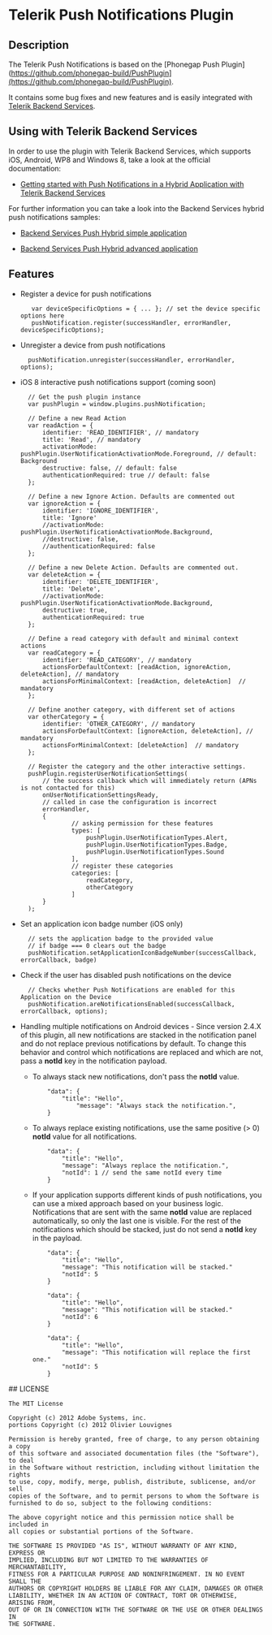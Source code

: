 # Telerik Push Notifications Plugin

## Description

The Telerik Push Notifications is based on the [Phonegap Push Plugin](https://github.com/phonegap-build/PushPlugin](https://github.com/phonegap-build/PushPlugin).

It contains some bug fixes and new features and is easily integrated with [Telerik Backend Services](http://www.telerik.com/backend-services).

## Using with Telerik Backend Services

In order to use the plugin with Telerik Backend Services, which supports iOS, Android, WP8 and Windows 8, take a look at the official documentation:

- [Getting started with Push Notifications in a Hybrid Application with Telerik Backend Services](http://docs.telerik.com/platform/backend-services/getting-started/push-notifications/integrating-push-hybrid)

For further information you can take a look into the Backend Services hybrid push notifications samples:

- [Backend Services Push Hybrid simple application](https://github.com/telerik/backend-services-push-hybrid)

- [Backend Services Push Hybrid advanced application](https://github.com/telerik/backend-services-push-hybrid-advanced)

## Features

- Register a device for push notifications

         var deviceSpecificOptions = { ... }; // set the device specific options here
		 pushNotification.register(successHandler, errorHandler, deviceSpecificOptions);

- Unregister a device from push notifications

		pushNotification.unregister(successHandler, errorHandler, options);

		
- iOS 8 interactive push notifications support (coming soon)
  
        // Get the push plugin instance
		var pushPlugin = window.plugins.pushNotification;

        // Define a new Read Action
      	var readAction = {
        	identifier: 'READ_IDENTIFIER', // mandatory
        	title: 'Read', // mandatory
        	activationMode: pushPlugin.UserNotificationActivationMode.Foreground, // default: Background
        	destructive: false, // default: false
        	authenticationRequired: true // default: false
      	};

      	// Define a new Ignore Action. Defaults are commented out
      	var ignoreAction = {
	        identifier: 'IGNORE_IDENTIFIER',
        	title: 'Ignore'
        	//activationMode: pushPlugin.UserNotificationActivationMode.Background,
        	//destructive: false,
        	//authenticationRequired: false
      	};

      	// Define a new Delete Action. Defaults are commented out.
      	var deleteAction = {
	        identifier: 'DELETE_IDENTIFIER',
        	title: 'Delete',
        	//activationMode: pushPlugin.UserNotificationActivationMode.Background,
        	destructive: true,
        	authenticationRequired: true
      	};

        // Define a read category with default and minimal context actions
      	var readCategory = {
        	identifier: 'READ_CATEGORY', // mandatory
        	actionsForDefaultContext: [readAction, ignoreAction, deleteAction], // mandatory
        	actionsForMinimalContext: [readAction, deleteAction]  // mandatory
      	};
 
        // Define another category, with different set of actions
      	var otherCategory = {
	        identifier: 'OTHER_CATEGORY', // mandatory
        	actionsForDefaultContext: [ignoreAction, deleteAction], // mandatory
        	actionsForMinimalContext: [deleteAction]  // mandatory
      	};
 
        // Register the category and the other interactive settings.
      	pushPlugin.registerUserNotificationSettings(
          	// the success callback which will immediately return (APNs is not contacted for this)
          	onUserNotificationSettingsReady,
          	// called in case the configuration is incorrect
          	errorHandler,
          	{
            		// asking permission for these features
            		types: [
              			pushPlugin.UserNotificationTypes.Alert,
        	      		pushPlugin.UserNotificationTypes.Badge,
	              		pushPlugin.UserNotificationTypes.Sound
            		],
            		// register these categories
            		categories: [
              			readCategory,
              			otherCategory
            		]
          	}
      	);
            

- Set an application icon badge number (iOS only)

		// sets the application badge to the provided value 
		// if badge === 0 clears out the badge 
		pushNotification.setApplicationIconBadgeNumber(successCallback, errorCallback, badge)
 

- Check if the user has disabled push notifications on the device

		// Checks whether Push Notifications are enabled for this Application on the Device 
		pushNotification.areNotificationsEnabled(successCallback, errorCallback, options);

- Handling multiple notifications on Android devices - Since version 2.4.X of this plugin, all new notifications are stacked in the notification panel and do not replace previous notifications by default. To change this behavior and control which notifications are replaced and which are not, pass a **notId** key in the notification payload.

  - To always stack new notifications, don't pass the **notId** value.

			"data": {
        		"title": "Hello",
	                "message": "Always stack the notification.", 
	    	}

  - To always replace existing notifications, use the same positive (> 0) **notId** value for all notifications.

			"data": {
	        	"title": "Hello",
    	        "message": "Always replace the notification.",
		        "notId": 1 // send the same notId every time 
	    	}

  - If your application supports different kinds of push notifications, you can use a mixed approach based on your business logic. Notifications that are sent with the same **notId** value are replaced automatically, so only the last one is visible. For the rest of the notifications which should be stacked, just do not send a **notId** key in the payload.

			"data": {
				"title": "Hello",
				"message": "This notification will be stacked."
				"notId": 5
			}

			"data": {
				"title": "Hello",
				"message": "This notification will be stacked."
				"notId": 6
			}

			"data": {
				"title": "Hello",
				"message": "This notification will replace the first one."
				"notId": 5
			}
 


##<a name="license"></a> LICENSE

	The MIT License

	Copyright (c) 2012 Adobe Systems, inc.
	portions Copyright (c) 2012 Olivier Louvignes

	Permission is hereby granted, free of charge, to any person obtaining a copy
	of this software and associated documentation files (the "Software"), to deal
	in the Software without restriction, including without limitation the rights
	to use, copy, modify, merge, publish, distribute, sublicense, and/or sell
	copies of the Software, and to permit persons to whom the Software is
	furnished to do so, subject to the following conditions:

	The above copyright notice and this permission notice shall be included in
	all copies or substantial portions of the Software.

	THE SOFTWARE IS PROVIDED "AS IS", WITHOUT WARRANTY OF ANY KIND, EXPRESS OR
	IMPLIED, INCLUDING BUT NOT LIMITED TO THE WARRANTIES OF MERCHANTABILITY,
	FITNESS FOR A PARTICULAR PURPOSE AND NONINFRINGEMENT. IN NO EVENT SHALL THE
	AUTHORS OR COPYRIGHT HOLDERS BE LIABLE FOR ANY CLAIM, DAMAGES OR OTHER
	LIABILITY, WHETHER IN AN ACTION OF CONTRACT, TORT OR OTHERWISE, ARISING FROM,
	OUT OF OR IN CONNECTION WITH THE SOFTWARE OR THE USE OR OTHER DEALINGS IN
	THE SOFTWARE.
